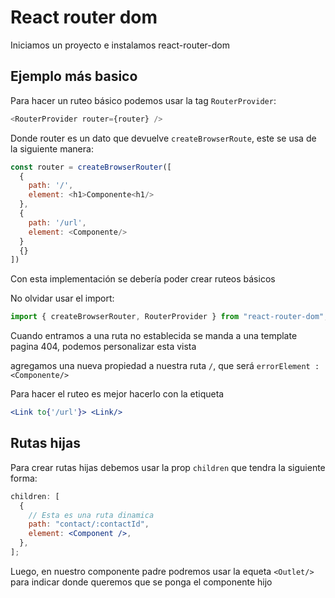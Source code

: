 # React router dom

Iniciamos un proyecto e instalamos react-router-dom

## Ejemplo más basico

Para hacer un ruteo básico podemos usar la tag `RouterProvider`:

```js
<RouterProvider router={router} />
```

Donde router es un dato que devuelve `createBrowserRoute`, este se usa de la siguiente manera:

```js
const router = createBrowserRouter([
  {
    path: '/',
    element: <h1>Componente<h1/>
  },
  {
    path: '/url',
    element: <Componente/>
  }
  {}
])
```

Con esta implementación se debería poder crear ruteos básicos

No olvidar usar el import:

```js
import { createBrowserRouter, RouterProvider } from "react-router-dom";
```

Cuando entramos a una ruta no establecida se manda a una template pagina 404, podemos personalizar esta vista

agregamos una nueva propiedad a nuestra ruta `/`, que será `errorElement : <Componente/>`

Para hacer el ruteo es mejor hacerlo con la etiqueta

```jsx
<Link to{'/url'}> <Link/>
```

## Rutas hijas

Para crear rutas hijas debemos usar la prop `children` que tendra la siguiente forma:

```jsx
children: [
  {
    // Esta es una ruta dinamica
    path: "contact/:contactId",
    element: <Component />,
  },
];
```

Luego, en nuestro componente padre podremos usar la equeta `<Outlet/>` para indicar donde queremos que se ponga el componente hijo
